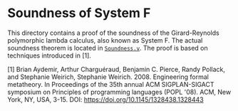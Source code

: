 # Soundness of System F

This directory contains a proof of the soundness of the Girard-Reynolds polymorphic lambda calculus, also known as System F. The actual soundness theorem is located in [`Soundness.v`](https://github.com/stepchowfun/proofs/blob/master/coq/SystemF/Soundness.v). The proof is based on techniques introduced in [1].

[1] Brian Aydemir, Arthur Charguéraud, Benjamin C. Pierce, Randy Pollack, and Stephanie Weirich, Stephanie Weirich. 2008. Engineering formal metatheory. In Proceedings of the 35th annual ACM SIGPLAN-SIGACT symposium on Principles of programming languages (POPL '08). ACM, New York, NY, USA, 3-15. DOI: https://doi.org/10.1145/1328438.1328443
